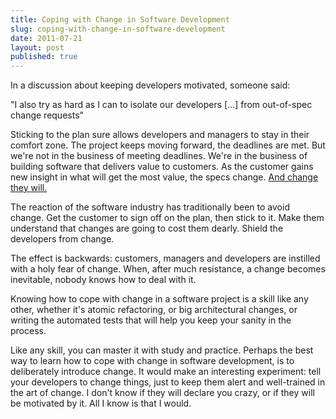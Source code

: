```yaml
---
title: Coping with Change in Software Development
slug: coping-with-change-in-software-development
date: 2011-07-21
layout: post
published: true
---
```


In a discussion about keeping developers motivated, someone said:

"I also try as hard as I can to isolate our developers [...] from out-of-spec change requests"

Sticking to the plan sure allows developers and managers to stay in their comfort zone. The project keeps moving forward, the deadlines are met. But we're not in the business of meeting deadlines. We're in the business of building software that delivers value to customers. As the customer gains new insight in what will get the most value, the specs change. [And change they will.](http://www.google.com/?q=change+is+the+only+constant)

The reaction of the software industry has traditionally been to avoid change. Get the customer to sign off on the plan, then stick to it. Make them understand that changes are going to cost them dearly. Shield the developers from change.

The effect is backwards: customers, managers and developers are instilled with a holy fear of change. When, after much resistance, a change becomes inevitable, nobody knows how to deal with it.

Knowing how to cope with change in a software project is a skill like any other, whether it's atomic refactoring, or big architectural changes, or writing the automated tests that will help you keep your sanity in the process.

Like any skill, you can master it with study and practice. Perhaps the best way to learn how to cope with change in software development, is to deliberately introduce change. It would make an interesting experiment: tell your developers to change things, just to keep them alert and well-trained in the art of change. I don't know if they will declare you crazy, or if they will be motivated by it. All I know is that I would.
